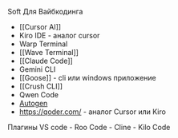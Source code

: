 Soft Для Вайбкодинга

- [[Cursor AI]]
- Kiro IDE - аналог cursor
- Warp Terminal
- [[Wave Terminal]]
- [[Claude Code]]
- Gemini CLI
- [[Goose]] - cli или windows приложение
- [[Crush CLI]]
- Qwen Code
- [Autogen](https://microsoft.github.io/autogen/stable//index.html)
- https://qoder.com/ - аналог Cursor или Kiro

Плагины VS code
	 - Roo Code
	 - Cline
	 - Kilo Code




